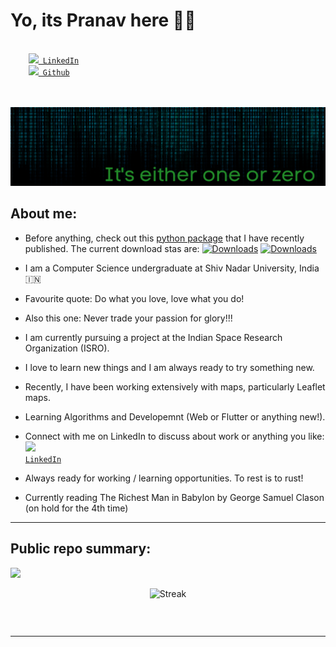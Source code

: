 # Yo, its Pranav here 👋🏻 
<code>
    <a href="https://www.linkedin.com/in/ps428/" title="LinkedIn Profile"><img width="22" src="https://github.com/zumrudu-anka/zumrudu-anka/blob/master/images/linkedin.svg"> LinkedIn</a></code>
<code>
    <a href="https://www.github.com/ps428/" title="LinkedIn Profile"><img width="22" src="https://github.com/zumrudu-anka/zumrudu-anka/blob/master/images/github.svg"> Github</a></code>
    <br/>
<br>
</br>

![](bg.png)

## About me:

- Before anything, check out this [python package](https://pypi.org/project/print-position/) that I have recently published. The current download stas are: [![Downloads](https://static.pepy.tech/badge/print-position)](https://pepy.tech/project/print-position) [![Downloads](https://static.pepy.tech/badge/print-position/month)](https://pepy.tech/project/print-position)

- I am a Computer Science undergraduate at Shiv Nadar University, India &#127470;&#127475;

- Favourite quote: Do what you love, love what you do!

- Also this one: Never trade your passion for glory!!!

- I am currently pursuing a project at the Indian Space Research Organization (ISRO).

- I love to learn new things and I am always ready to try something new.

- Recently, I have been working extensively with maps, particularly Leaflet maps.

- Learning Algorithms and Developemnt (Web or Flutter or anything new!).

- Connect with me on LinkedIn to discuss about work or anything you like:  <code>
    <a href="https://www.linkedin.com/in/ps428/" title="LinkedIn Profile"><img width="22" src="https://github.com/zumrudu-anka/zumrudu-anka/blob/master/images/linkedin.svg"> LinkedIn</a></code>


- Always ready for working / learning opportunities. To rest is to rust!

- Currently reading The Richest Man in Babylon by George Samuel Clason (on hold for the 4th time)

---

## Public repo summary:

![](https://komarev.com/ghpvc/?username=ps428&label=PROFILE+VIEWS)

  <p align="center"> 
  <img src="https://github-readme-streak-stats.herokuapp.com?user=ps428&theme=highcontrast&date_format=M%20j%5B%2C%20Y%5D" alt="Streak" />
</p>
<p align="center" style="text-align:center; display:inline-block;">

</p>





---

